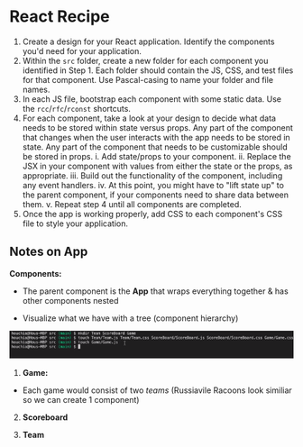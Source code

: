 # React Recipe

1. Create a design for your React application. Identify the components you'd need for your application.
2. Within the `src` folder, create a new folder for each component you identified in Step 1. Each folder should contain the JS, CSS, and test files for that component. Use Pascal-casing to name your folder and file names.
3. In each JS file, bootstrap each component with some static data. Use the `rcc`/`rfc`/`rconst` shortcuts.
4. For each component, take a look at your design to decide what data needs to be stored within state versus props. Any part of the component that changes when the user interacts with the app needs to be stored in state. Any part of the component that needs to be customizable should be stored in props.
  i. Add state/props to your component.
  ii. Replace the JSX in your component with values from either the state or the props, as appropriate. 
  iii. Build out the functionality of the component, including any event handlers. 
  iv. At this point, you might have to "lift state up" to the parent component, if your components need to share data between them.
  v. Repeat step 4 until all components are completed.
5. Once the app is working properly, add CSS to each component's CSS file to style your application.

## Notes on App

**Components:**
- The parent component is the **App** that wraps everything together & has other components nested

- Visualize what we have with a tree (component hierarchy)

![Simple setup](img/simple-setup.png)

1. **Game:**
* Each game would consist of two *teams* (Russiavile Racoons look similiar so we can create 1 component)

2. **Scoreboard**

3. **Team**